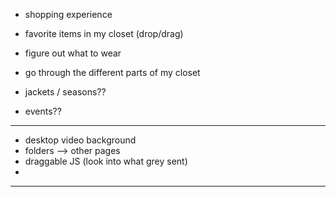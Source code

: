- shopping experience
- favorite items in my closet (drop/drag)
- figure out what to wear

- go through the different parts of my closet
- jackets / seasons??
- events?? 
 
--------------------

- desktop video background
- folders --> other pages
- draggable JS (look into what grey sent)
- 


--------------------